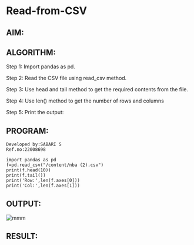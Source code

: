 # Read-from-CSV

## AIM:

## ALGORITHM:
Step 1:
Import pandas as pd.

Step 2:
Read the CSV file using read_csv method.

Step 3:
Use head and tail method to get the required contents from the file.

Step 4:
Use len() method to get the number of rows and columns

Step 5:
Print the output:
## PROGRAM:
```
Developed by:SABARI S
Ref.no:22008698

import pandas as pd
f=pd.read_csv("/content/nba (2).csv")
print(f.head(10))
print(f.tail())
print('Row:',len(f.axes[0]))
print('Col:',len(f.axes[1]))
```
## OUTPUT:
![mmm](https://user-images.githubusercontent.com/118660461/215701133-88148392-0636-41d2-8745-c3bee681236c.png)



## RESULT:
